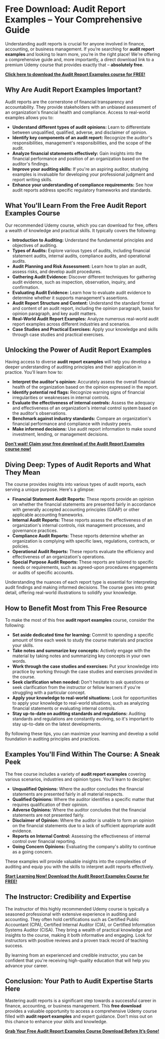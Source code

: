 # Free Download: Audit Report Examples – Your Comprehensive Guide

Understanding audit reports is crucial for anyone involved in finance, accounting, or business management. If you’re searching for **audit report examples** and looking to learn more, you’re in the right place! We're offering a comprehensive guide and, more importantly, a direct download link to a premium Udemy course that provides exactly that – **absolutely free**.

[**Click here to download the Audit Report Examples course for FREE!**](https://udemywork.com/audit-report-examples)

## Why Are Audit Report Examples Important?

Audit reports are the cornerstone of financial transparency and accountability. They provide stakeholders with an unbiased assessment of an organization's financial health and compliance. Access to real-world examples allows you to:

*   **Understand different types of audit opinions:** Learn to differentiate between unqualified, qualified, adverse, and disclaimer of opinion.
*   **Identify key components of an audit report:** Recognize the auditor's responsibilities, management's responsibilities, and the scope of the audit.
*   **Analyze financial statements effectively:** Gain insights into the financial performance and position of an organization based on the auditor's findings.
*   **Improve your auditing skills:** If you're an aspiring auditor, studying examples is invaluable for developing your professional judgment and report writing skills.
*   **Enhance your understanding of compliance requirements:** See how audit reports address specific regulatory frameworks and standards.

## What You'll Learn From the Free Audit Report Examples Course

Our recommended Udemy course, which you can download for free, offers a wealth of knowledge and practical skills. It typically covers the following:

*   **Introduction to Auditing:** Understand the fundamental principles and objectives of auditing.
*   **Types of Audits:** Explore various types of audits, including financial statement audits, internal audits, compliance audits, and operational audits.
*   **Audit Planning and Risk Assessment:** Learn how to plan an audit, assess risks, and develop audit procedures.
*   **Gathering Audit Evidence:** Discover different techniques for gathering audit evidence, such as inspection, observation, inquiry, and confirmation.
*   **Evaluating Audit Evidence:** Learn how to evaluate audit evidence to determine whether it supports management's assertions.
*   **Audit Report Structure and Content:** Understand the standard format and content of an audit report, including the opinion paragraph, basis for opinion paragraph, and key audit matters.
*   **Real-World Audit Report Examples:** Analyze numerous real-world audit report examples across different industries and scenarios.
*   **Case Studies and Practical Exercises:** Apply your knowledge and skills through case studies and practical exercises.

## Unlocking the Power of Audit Report Examples

Having access to diverse **audit report examples** will help you develop a deeper understanding of auditing principles and their application in practice. You'll learn how to:

*   **Interpret the auditor's opinion:** Accurately assess the overall financial health of the organization based on the opinion expressed in the report.
*   **Identify potential red flags:** Recognize warning signs of financial irregularities or weaknesses in internal controls.
*   **Evaluate the effectiveness of internal controls:** Assess the adequacy and effectiveness of an organization's internal control system based on the auditor's observations.
*   **Benchmark against industry standards:** Compare an organization's financial performance and compliance with industry peers.
*   **Make informed decisions:** Use audit report information to make sound investment, lending, or management decisions.

[**Don't wait! Claim your free download of the Audit Report Examples course now!**](https://udemywork.com/audit-report-examples)

## Diving Deep: Types of Audit Reports and What They Mean

The course provides insights into various types of audit reports, each serving a unique purpose. Here's a glimpse:

*   **Financial Statement Audit Reports:** These reports provide an opinion on whether the financial statements are presented fairly in accordance with generally accepted accounting principles (GAAP) or other applicable accounting frameworks.
*   **Internal Audit Reports:** These reports assess the effectiveness of an organization's internal controls, risk management processes, and governance practices.
*   **Compliance Audit Reports:** These reports determine whether an organization is complying with specific laws, regulations, contracts, or policies.
*   **Operational Audit Reports:** These reports evaluate the efficiency and effectiveness of an organization's operations.
*   **Special Purpose Audit Reports:** These reports are tailored to specific needs or requirements, such as agreed-upon procedures engagements or audits of specific accounts.

Understanding the nuances of each report type is essential for interpreting audit findings and making informed decisions. The course goes into great detail, offering real-world illustrations to solidify your knowledge.

## How to Benefit Most from This Free Resource

To make the most of this free **audit report examples** course, consider the following:

*   **Set aside dedicated time for learning:** Commit to spending a specific amount of time each week to study the course materials and practice your skills.
*   **Take notes and summarize key concepts:** Actively engage with the material by taking notes and summarizing key concepts in your own words.
*   **Work through the case studies and exercises:** Put your knowledge into practice by working through the case studies and exercises provided in the course.
*   **Seek clarification when needed:** Don't hesitate to ask questions or seek clarification from the instructor or fellow learners if you're struggling with a particular concept.
*   **Apply your knowledge to real-world situations:** Look for opportunities to apply your knowledge to real-world situations, such as analyzing financial statements or evaluating internal controls.
*   **Stay up-to-date on auditing standards and regulations:** Auditing standards and regulations are constantly evolving, so it's important to stay up-to-date on the latest developments.

By following these tips, you can maximize your learning and develop a solid foundation in auditing principles and practices.

## Examples You'll Find Within The Course: A Sneak Peek

The free course includes a variety of **audit report examples** covering various scenarios, industries and opinion types. You’ll learn to decipher:

*   **Unqualified Opinions:** Where the auditor concludes the financial statements are presented fairly in all material respects.
*   **Qualified Opinions:** Where the auditor identifies a specific matter that requires qualification of their opinion.
*   **Adverse Opinions:** Where the auditor concludes that the financial statements are not presented fairly.
*   **Disclaimer of Opinion:** Where the auditor is unable to form an opinion on the financial statements due to a lack of sufficient appropriate audit evidence.
*   **Reports on Internal Control:** Assessing the effectiveness of internal control over financial reporting.
*   **Going Concern Opinions:** Evaluating the company's ability to continue as a going concern.

These examples will provide valuable insights into the complexities of auditing and equip you with the skills to interpret audit reports effectively.

[**Start Learning Now! Download the Audit Report Examples Course for FREE!**](https://udemywork.com/audit-report-examples)

## The Instructor: Credibility and Expertise

The instructor of this highly recommended Udemy course is typically a seasoned professional with extensive experience in auditing and accounting. They often hold certifications such as Certified Public Accountant (CPA), Certified Internal Auditor (CIA), or Certified Information Systems Auditor (CISA). They bring a wealth of practical knowledge and insights to the course, making it both informative and engaging. Look for instructors with positive reviews and a proven track record of teaching success.

By learning from an experienced and credible instructor, you can be confident that you're receiving high-quality education that will help you advance your career.

## Conclusion: Your Path to Audit Expertise Starts Here

Mastering audit reports is a significant step towards a successful career in finance, accounting, or business management. This **free download** provides a valuable opportunity to access a comprehensive Udemy course filled with **audit report examples** and expert guidance. Don’t miss out on this chance to enhance your skills and knowledge.

[**Grab Your Free Audit Report Examples Course Download Before It’s Gone!**](https://udemywork.com/audit-report-examples)
